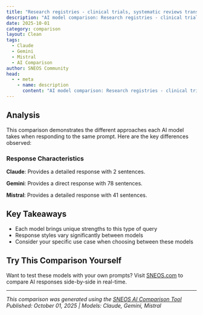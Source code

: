 ```yaml
---
title: "Research registries - clinical trials, systematic reviews transparency"
description: "AI model comparison: Research registries - clinical trials, systematic reviews transparency..."
date: 2025-10-01
category: comparison
layout: Clean
tags:
  - Claude
  - Gemini
  - Mistral
  - AI Comparison
author: SNEOS Community
head:
  - - meta
    - name: description
      content: "AI model comparison: Research registries - clinical trials, systematic reviews transparency..."
---
```


<ChatComparison
  title="Research registries - clinical trials, systematic reviews transparency"
  prompt="Research registries - clinical trials, systematic reviews transparency"
  :responses='{
    "Claude": "# Research Registries: Clinical Trials and Systematic Reviews\n\n## Clinical Trial Registries\n\n### Primary International Registries\n\n**ClinicalTrials.gov (US)**\n- Largest global registry with 400,000\u002B studies\n- Managed by NIH/NLM\n- Required for FDA-regulated trials\n- Includes interventional and observational studies\n\n**WHO International Clinical Trials Registry Platform (ICTRP)**\n- Meta-registry connecting 17 national registries\n- Global search portal\n- Promotes uniform standards across countries\n\n**EU Clinical Trials Register**\n- Covers European Economic Area\n- Links to Clinical Data Publication Policy\n- Includes pediatric investigation plans\n\n### Key Regional Registries\n- **ISRCTN** (International Standard Randomised Controlled Trial Number)\n- **ANZCTR** (Australia New Zealand Clinical Trials Registry)\n- **CTRI** (Clinical Trials Registry - India)\n- **ChiCTR** (Chinese Clinical Trial Registry)\n- **REBEC** (Brazilian Clinical Trials Registry)\n\n## Registration Requirements and Timeline\n\n### Mandatory Registration\n- **Timing**: Before first participant enrollment\n- **Updates**: Results typically required within 12 months of completion\n- **Scope**: All interventional studies, many observational studies\n\n### Required Information\n- Primary/secondary outcomes\n- Participant eligibility criteria\n- Intervention details\n- Study design and methodology\n- Principal investigator and sponsor information\n- Estimated enrollment and timeline\n\n## Systematic Review Registries\n\n### PROSPERO\n- **Focus**: Systematic reviews and meta-analyses\n- **Scope**: Health-related topics\n- **Timing**: Registration before data extraction begins\n- **Exclusions**: Scoping reviews, literature reviews, individual case reports\n\n### Open Science Framework (OSF)\n- Broader platform for research transparency\n- Pre-registration templates for various study types\n- Integration with other research tools\n\n## Transparency Benefits\n\n### For Clinical Trials\n- **Publication Bias Reduction**: Makes unpublished studies discoverable\n- **Selective Reporting Prevention**: Pre-specified outcomes reduce cherry-picking\n- **Research Efficiency**: Prevents unnecessary duplication\n- **Participant Safety**: Enables monitoring of adverse events across studies\n\n### For Systematic Reviews\n- **Methodology Transparency**: Pre-specified search strategies and inclusion criteria\n- **Bias Reduction**: Limits post-hoc changes to methodology\n- **Quality Improvement**: Peer review of protocols before execution\n- **Coordination**: Prevents duplicate reviews on same topic\n\n## Challenges and Limitations\n\n### Registration Compliance\n- Incomplete registration information\n- Retrospective registration after study initiation\n- Inconsistent outcome reporting between registry and publications\n\n### Quality Issues\n- Variable completeness across registries\n- Limited enforcement mechanisms\n- Inadequate results reporting\n\n### Access and Usability\n- Multiple registry systems create fragmentation\n- Search interfaces vary in sophistication\n- Language barriers in some national registries\n\n## Recent Developments\n\n### Enhanced Transparency Initiatives\n- **AllTrials Campaign**: Advocates for registration and results publication\n- **Journal Requirements**: Many journals now require registration for publication\n- **Funder Mandates**: Major funding agencies require registration\n\n### Technological Improvements\n- Better search capabilities and data standardization\n- API access for researchers and systematic reviewers\n- Integration between trial registries and publication databases\n\n### Regulatory Evolution\n- FDA Clinical Trials Database expansion\n- EMA Clinical Data Publication Policy\n- ICH E6(R2) Good Clinical Practice guidelines\n\n## Best Practices\n\n### For Researchers\n- Register early in study planning process\n- Provide comprehensive, accurate information\n- Update registry with protocol amendments\n- Report results completely and promptly\n\n### For Research Users\n- Search multiple registries for comprehensive coverage\n- Check registration dates and compare with publication dates\n- Look for discrepancies between registered and reported outcomes\n- Use registry data to assess potential publication bias\n\n## Future Directions\n\n### Integration and Standardization\n- Movement toward unified global systems\n- Improved data standards and interoperability\n- Enhanced linkage between registries and publications\n\n### Expanded Scope\n- Pre-registration for broader range of study types\n- Integration with research data sharing platforms\n- Real-world evidence study registration\n\nResearch registries represent critical infrastructure for scientific transparency, though continued improvements in compliance, completeness, and accessibility remain important goals for the research community.",
    "Gemini": "Okay, let\u0027s dive into the world of research registries, clinical trials, and the crucial element of transparency. Here\u0027s a breakdown of the key aspects:\n\n**1. Research Registries: What They Are and Why They Matter**\n\n*   **Definition:** A research registry is a publicly accessible database that contains information about ongoing and completed research studies.  They\u0027re designed to provide a comprehensive record of research efforts in a specific field or across multiple fields.\n*   **Purpose:**\n    *   **Transparency:**  The primary goal is to increase transparency in research.  By requiring registration before a study begins, registries help prevent selective reporting of results (publication bias) and \u0022ghostwriting\u0022 (hiding the involvement of industry funders).\n    *   **Reduce Publication Bias:**  Knowing about trials before results are published helps identify situations where negative or inconclusive results might be suppressed.\n    *   **Avoid Duplication:**  Researchers can search registries to see if similar studies are already underway or have been completed, potentially preventing unnecessary duplication of effort and waste of resources.\n    *   **Facilitate Collaboration:** Registries can connect researchers working on similar topics, fostering collaboration and the sharing of data and expertise.\n    *   **Improve Patient Recruitment:**  Registries can help potential participants find clinical trials for which they might be eligible.\n    *   **Track Research Trends:**  Registries provide valuable data for tracking research trends, identifying gaps in knowledge, and informing funding decisions.\n*   **Key Features:**  Most registries include information such as:\n    *   Study title\n    *   Study design (e.g., randomized controlled trial, observational study)\n    *   Study objectives and hypotheses\n    *   Study population (e.g., inclusion/exclusion criteria)\n    *   Interventions being studied\n    *   Outcome measures\n    *   Sponsor and funding source\n    *   Study start and end dates\n    *   Contact information for the researchers\n\n**2. Clinical Trial Registries: A Specific Type of Research Registry**\n\n*   **Focus:** Clinical trial registries are specifically dedicated to registering clinical trials. These trials involve human participants and aim to evaluate the safety and efficacy of medical interventions (e.g., drugs, devices, therapies).\n*   **Prominent Examples:**\n    *   **ClinicalTrials.gov (United States):** The largest and most widely used clinical trial registry.  It is managed by the National Library of Medicine (NLM) at the National Institutes of Health (NIH).  Registration is mandatory for many trials conducted in the US or funded by the NIH.\n    *   **WHO International Clinical Trials Registry Platform (ICTRP):** A global platform that brings together multiple national and international clinical trial registries.  It provides a central access point for information on clinical trials worldwide.\n    *   **EU Clinical Trials Register:**  Contains information on clinical trials conducted in the European Union.\n    *   **ISRCTN registry:** A UK based primary register recognised by WHO.\n*   **Importance of Registration:**\n    *   **Ethical Obligation:**  Registering a clinical trial is now considered an ethical obligation.  Failure to register can raise serious concerns about the integrity of the research.\n    *   **Regulatory Requirements:** Many regulatory agencies (e.g., FDA in the US, EMA in Europe) require clinical trial registration as a condition for approval of new drugs and devices.\n    *   **Journal Publication:** Many medical journals require clinical trials to be registered before they will consider publishing the results.\n*   **Mandatory Reporting Requirements:** ClinicalTrials.gov requires reporting of results within specific timeframes (generally 1 year after study completion), even if the results are negative. This is a crucial aspect of promoting transparency.\n\n**3. Systematic Review Registries: Transparency in Evidence Synthesis**\n\n*   **Purpose:**  Systematic reviews are a crucial part of evidence-based medicine.  They involve systematically searching for, appraising, and synthesizing evidence from multiple studies to answer a specific research question.\n*   **Registries:**\n    *   **PROSPERO (International Prospective Register of Systematic Reviews):** A major registry for systematic review protocols.  Registering a systematic review protocol helps prevent bias in the review process (e.g., changing the review question after seeing the results of some studies).\n*   **Benefits of Registering Systematic Review Protocols:**\n    *   **Transparency:**  Reduces the potential for bias in the review process.\n    *   **Avoids Duplication:** Helps prevent researchers from conducting unnecessary duplicate systematic reviews.\n    *   **Increases Credibility:** Demonstrates that the review was planned and conducted in a rigorous and transparent manner.\n\n**4. Transparency in Research: Key Principles and Practices**\n\n*   **Pre-registration:**  Registering study protocols *before* data collection begins.  This is particularly important for clinical trials and systematic reviews.\n*   **Open Access to Data:** Making research data publicly available (while protecting patient privacy where applicable).  This allows other researchers to verify the findings and conduct secondary analyses.\n*   **Reporting Guidelines:** Following established reporting guidelines (e.g., CONSORT for clinical trials, PRISMA for systematic reviews) to ensure that research is reported in a clear, complete, and transparent manner.  These guidelines specify what information should be included in research reports.\n*   **Conflict of Interest Disclosure:**  Openly disclosing any potential conflicts of interest (e.g., financial ties to pharmaceutical companies) that could bias the research.\n*   **Results Dissemination:**  Publishing results regardless of whether they are positive or negative.  This is crucial for preventing publication bias.  Consider using pre-print servers to disseminate findings quickly.\n*   **Data Sharing:** Making data available for others to scrutinize and reuse can improve the quality and reproducibility of research.\n\n**5. Challenges and Limitations**\n\n*   **Compliance:**  Not all researchers comply with registration requirements.  Enforcement can be challenging.\n*   **Data Quality:**  The quality of the information in registries can vary.  Some registrations may be incomplete or inaccurate.\n*   **Accessibility:**  While registries are publicly accessible, navigating and understanding the information can be challenging for some users.\n*   **Language Barriers:** Many registries primarily contain information in English, which can limit access for researchers in other countries.\n*   **Timeliness:**  Even with mandated results reporting, information can sometimes be delayed.\n\n**6. Importance of Critical Appraisal**\n\nIt\u0027s crucial to remember that registration in a registry *does not* guarantee the quality or validity of a study.  Researchers and consumers of research should still critically appraise the methods, results, and conclusions of registered studies.\n\n**In Summary:**\n\nResearch registries are a vital tool for promoting transparency, reducing bias, and improving the quality and reproducibility of research. Clinical trial registries, in particular, are essential for ensuring that clinical trials are conducted ethically and that the results are reported accurately and completely.  Systematic review registries play a similar role in promoting transparency and rigor in evidence synthesis. While challenges remain, the move toward greater transparency in research is a positive trend that can benefit researchers, patients, and the public.\n",
    "Mistral": "Research registries play a crucial role in ensuring transparency and accountability in clinical trials and systematic reviews. These registries serve as centralized databases where researchers can register their studies, making the details publicly accessible. This transparency helps to reduce publication bias, ensures that all trials are accounted for (including those with negative or null results), and allows for better coordination and collaboration among researchers. Here are some key aspects and examples of research registries:\n\n### Clinical Trials Registries\n\n1. **ClinicalTrials.gov**:\n   - **Purpose**: A global registry and results database of publicly and privately supported clinical studies of human participants.\n   - **Features**: Provides information on study design, participant demographics, outcomes, and results.\n   - **Transparency**: Ensures that all trials are registered before they begin, reducing the risk of selective reporting.\n\n2. **EU Clinical Trials Register (EUCTR)**:\n   - **Purpose**: A registry for clinical trials conducted in the European Union and the European Economic Area.\n   - **Features**: Includes information on trial protocols, participant characteristics, and outcomes.\n   - **Transparency**: Ensures compliance with EU regulations and provides public access to trial information.\n\n3. **International Clinical Trials Registry Platform (ICTRP)**:\n   - **Purpose**: A global registry maintained by the World Health Organization (WHO) that aggregates data from various national and regional registries.\n   - **Features**: Provides a comprehensive database of clinical trials from around the world.\n   - **Transparency**: Facilitates global access to trial information and promotes international collaboration.\n\n### Systematic Reviews Registries\n\n1. **PROSPERO**:\n   - **Purpose**: An international prospective register of systematic reviews in health and social care.\n   - **Features**: Allows researchers to register their systematic review protocols, including the research question, methods, and planned analyses.\n   - **Transparency**: Ensures that systematic reviews are planned and conducted transparently, reducing the risk of duplication and bias.\n\n2. **Cochrane Library**:\n   - **Purpose**: A collection of databases that contain different types of high-quality, independent evidence to inform healthcare decision-making.\n   - **Features**: Includes systematic reviews, protocols, and methodological studies.\n   - **Transparency**: Provides access to comprehensive and rigorous systematic reviews, ensuring that the evidence base is transparent and reliable.\n\n### Benefits of Research Registries\n\n1. **Reducing Publication Bias**:\n   - By requiring the registration of trials and systematic reviews before they begin, registries help to ensure that all studies are accounted for, regardless of their outcomes.\n\n2. **Enhancing Transparency**:\n   - Public access to study protocols and results increases transparency and accountability, allowing stakeholders to evaluate the quality and integrity of the research.\n\n3. **Promoting Collaboration**:\n   - Registries facilitate the sharing of information and resources among researchers, reducing duplication of efforts and promoting collaboration.\n\n4. **Improving Research Quality**:\n   - By making study protocols and methods publicly available, registries encourage adherence to high standards of research design and conduct.\n\n### Challenges and Considerations\n\n1. **Compliance**:\n   - Ensuring that researchers comply with registration requirements can be challenging, and enforcement mechanisms may vary.\n\n2. **Data Quality**:\n   - The quality and completeness of the data submitted to registries can affect their usefulness. Robust quality control measures are essential.\n\n3. **Accessibility**:\n   - Making registry data easily accessible and user-friendly is crucial for maximizing their impact on research and clinical practice.\n\nIn summary, research registries for clinical trials and systematic reviews are essential tools for promoting transparency, reducing bias, and improving the quality of research. They play a vital role in ensuring that the scientific community and the public have access to comprehensive and reliable information about ongoing and completed studies."
  }'
  published-date="12:18"
/>

## Analysis

This comparison demonstrates the different approaches each AI model takes when responding to the same prompt. Here are the key differences observed:

### Response Characteristics

**Claude**: Provides a detailed response with 2 sentences. 

**Gemini**: Provides a direct response with 78 sentences. 

**Mistral**: Provides a detailed response with 41 sentences. 

## Key Takeaways

- Each model brings unique strengths to this type of query
- Response styles vary significantly between models
- Consider your specific use case when choosing between these models

## Try This Comparison Yourself

Want to test these models with your own prompts? Visit [SNEOS.com](https://sneos.com) to compare AI responses side-by-side in real-time.

---

*This comparison was generated using the [SNEOS AI Comparison Tool](https://sneos.com)*
*Published: October 01, 2025 | Models: Claude, Gemini, Mistral*

